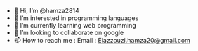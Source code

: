- 👋 Hi, I’m @hamza2814
- 👀 I’m interested in programming languages
- 🌱 I’m currently learning web programming
- 💞️ I’m looking to collaborate on google
- 📫 How to reach me : 
      Email  : Elazzouzi.hamza20@gmail.com
      

<!---
hamza2814/hamza2814 is a ✨ special ✨ repository because its `README.md` (this file) appears on your GitHub profile.
You can click the Preview link to take a look at your changes.
--->
